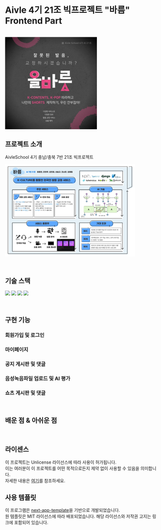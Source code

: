 # Aivle 4기 21조 빅프로젝트 "바름" Frontend Part

<p>
  <br>
  <img src="./logo.jpg" height="300">
  <br>
</p>

## 프로젝트 소개

<p>
AivleSchool 4기 충남/충북 7반 21조 빅프로젝트
</p>

<p>
<img src="./intro.jpg" height="300">
</p>

<br>

## 기술 스택

<p>
<img src="https://img.shields.io/badge/next.js-000000?style=for-the-badge&logo=nextdotjs&logoColor=white">
<img src="https://img.shields.io/badge/nextui-000000?style=for-the-badge&logo=nextui&logoColor=white">
<img src="https://img.shields.io/badge/tailwindcss-06B6D4?style=for-the-badge&logo=tailwindcss&logoColor=white">
<img src="https://img.shields.io/badge/typescript-3178C6?style=for-the-badge&logo=typescript&logoColor=white">
</p>

<br>

## 구현 기능

### 회원가입 및 로그인

### 마이페이지

### 공지 게시판 및 댓글

### 음성녹음파일 업로드 및 AI 평가

### 쇼츠 게시판 및 댓글

<br>

## 배운 점 & 아쉬운 점

<p align="justify">

</p>

<br>

## 라이센스

이 프로젝트는 Unlicense 라이선스에 따라 사용이 허가됩니다.
<br>이는 여러분이 이 프로젝트를 어떤 목적으로든지 제약 없이 사용할 수 있음을 의미합니다.
<br>자세한 내용은 [여기](http://unlicense.org)를 참조하세요.

## 사용 템플릿

이 프로그램은 [next-app-template](https://github.com/nextui-org/next-app-template)을 기반으로 개발되었습니다.
<br>원 템플릿은 MIT 라이선스에 따라 배포되었습니다. 해당 라이선스와 저작권 고지는 링크에 포함되어 있습니다.

